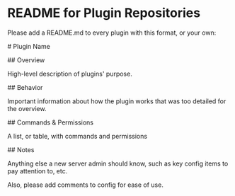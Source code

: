 # README for Plugin Repositories

Please add a README.md to every plugin with this format, or your own:

\# Plugin Name

\## Overview

High-level description of plugins' purpose.

\## Behavior

Important information about how the plugin works that was too detailed for the overview.

\## Commands & Permissions

A list, or table, with commands and permissions

\## Notes

Anything else a new server admin should know, such as key config items to pay attention to, etc.

Also, please add comments to config for ease of use.
